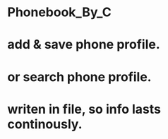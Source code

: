 # Phonebook_By_C
# add & save phone profile.
# or search phone profile.
# writen in file, so info lasts continously.